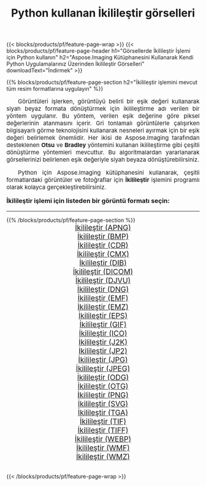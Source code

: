 ﻿---
title: Python kullanan İkilileştir görselleri 
weight: 3920
url: /tr/python-net/binarize/ 
lang: tr
langdirlevel: 2
locales: zh-hans,ja,it,ru,de,es,fr,nl,id,lt,pl,pt,vi,tr,ko,zh-hant,ar,hi,th,sv,cs,uk,he
description: Kendi Python uygulamalarınızı ve sunucu API'lerinizi kullanarak Aspose.Imaging kitaplığını İkilileştir görsellerine ve fotoğraflarına uygulama.
---

{{< blocks/products/pf/feature-page-wrap >}}
{{< blocks/products/pf/feature-page-header h1="Görsellerde İkilileştir İşlemi için Python kullanın" h2="Aspose.Imaging Kütüphanesini Kullanarak Kendi Python Uygulamalarınız Üzerinden İkilileştir Görselleri" downloadText="İndirmek" >}}


{{% blocks/products/pf/feature-page-section  h2="İkilileştir işlemini mevcut tüm resim formatlarına uygulayın" %}}
<p align="justify" style="text-indent:2em;font-size:15px;">
Görüntüleri işlerken, görüntüyü belirli bir eşik değeri kullanarak siyah beyaz formata dönüştürmek için ikilileştirme adı verilen bir yöntem uygulanır. Bu yöntem, verilen eşik değerine göre piksel değerlerinin atanmasını içerir. Gri tonlamalı görüntülerle çalışırken bilgisayarlı görme teknolojisini kullanarak nesneleri ayırmak için bir eşik değeri belirlemek önemlidir. Her ikisi de Aspose.Imaging tarafından desteklenen <b>Otsu</b> ve <b>Bradley</b> yöntemini kullanan ikilileştirme gibi çeşitli dönüştürme yöntemleri mevcuttur. Bu algoritmalardan yararlanarak görsellerinizi belirlenen eşik değeriyle siyah beyaza dönüştürebilirsiniz.
</p>
<p align="justify" style="text-indent:2em;font-size:15px;">
Python için Aspose.Imaging kütüphanesini kullanarak, çeşitli formatlardaki görüntüler ve fotoğraflar için <b>İkilileştir</b> işlemini programlı olarak kolayca gerçekleştirebilirsiniz.
</p>
<h3 style="margin-top:16px;">
İkilileştir işlemi için listeden bir görüntü formatı seçin:
</h3>
<hr/>
{{% /blocks/products/pf/feature-page-section %}}
<div class="container-fluid productfamilypage bg-gray">
    <div class="convertypes bg-gray agp-content section">
        <div class="container">
		<div class="row other-converters" style="gap: 10px;font-size: 19px;text-align:center;">
		    <div class='col-md-3 other-converter remove-lp remove-rp'><a href="/imaging/tr/python-net/binarize/apng/" style="padding:15px;">İkilileştir (APNG)</a></div><div class='col-md-3 other-converter remove-lp remove-rp'><a href="/imaging/tr/python-net/binarize/bmp/" style="padding:15px;">İkilileştir (BMP)</a></div><div class='col-md-3 other-converter remove-lp remove-rp'><a href="/imaging/tr/python-net/binarize/cdr/" style="padding:15px;">İkilileştir (CDR)</a></div><div class='col-md-3 other-converter remove-lp remove-rp'><a href="/imaging/tr/python-net/binarize/cmx/" style="padding:15px;">İkilileştir (CMX)</a></div><div class='col-md-3 other-converter remove-lp remove-rp'><a href="/imaging/tr/python-net/binarize/dib/" style="padding:15px;">İkilileştir (DIB)</a></div><div class='col-md-3 other-converter remove-lp remove-rp'><a href="/imaging/tr/python-net/binarize/dicom/" style="padding:15px;">İkilileştir (DICOM)</a></div><div class='col-md-3 other-converter remove-lp remove-rp'><a href="/imaging/tr/python-net/binarize/djvu/" style="padding:15px;">İkilileştir (DJVU)</a></div><div class='col-md-3 other-converter remove-lp remove-rp'><a href="/imaging/tr/python-net/binarize/dng/" style="padding:15px;">İkilileştir (DNG)</a></div><div class='col-md-3 other-converter remove-lp remove-rp'><a href="/imaging/tr/python-net/binarize/emf/" style="padding:15px;">İkilileştir (EMF)</a></div><div class='col-md-3 other-converter remove-lp remove-rp'><a href="/imaging/tr/python-net/binarize/emz/" style="padding:15px;">İkilileştir (EMZ)</a></div><div class='col-md-3 other-converter remove-lp remove-rp'><a href="/imaging/tr/python-net/binarize/eps/" style="padding:15px;">İkilileştir (EPS)</a></div><div class='col-md-3 other-converter remove-lp remove-rp'><a href="/imaging/tr/python-net/binarize/gif/" style="padding:15px;">İkilileştir (GIF)</a></div><div class='col-md-3 other-converter remove-lp remove-rp'><a href="/imaging/tr/python-net/binarize/ico/" style="padding:15px;">İkilileştir (ICO)</a></div><div class='col-md-3 other-converter remove-lp remove-rp'><a href="/imaging/tr/python-net/binarize/j2k/" style="padding:15px;">İkilileştir (J2K)</a></div><div class='col-md-3 other-converter remove-lp remove-rp'><a href="/imaging/tr/python-net/binarize/jp2/" style="padding:15px;">İkilileştir (JP2)</a></div><div class='col-md-3 other-converter remove-lp remove-rp'><a href="/imaging/tr/python-net/binarize/jpg/" style="padding:15px;">İkilileştir (JPG)</a></div><div class='col-md-3 other-converter remove-lp remove-rp'><a href="/imaging/tr/python-net/binarize/jpeg/" style="padding:15px;">İkilileştir (JPEG)</a></div><div class='col-md-3 other-converter remove-lp remove-rp'><a href="/imaging/tr/python-net/binarize/odg/" style="padding:15px;">İkilileştir (ODG)</a></div><div class='col-md-3 other-converter remove-lp remove-rp'><a href="/imaging/tr/python-net/binarize/otg/" style="padding:15px;">İkilileştir (OTG)</a></div><div class='col-md-3 other-converter remove-lp remove-rp'><a href="/imaging/tr/python-net/binarize/png/" style="padding:15px;">İkilileştir (PNG)</a></div><div class='col-md-3 other-converter remove-lp remove-rp'><a href="/imaging/tr/python-net/binarize/svg/" style="padding:15px;">İkilileştir (SVG)</a></div><div class='col-md-3 other-converter remove-lp remove-rp'><a href="/imaging/tr/python-net/binarize/tga/" style="padding:15px;">İkilileştir (TGA)</a></div><div class='col-md-3 other-converter remove-lp remove-rp'><a href="/imaging/tr/python-net/binarize/tif/" style="padding:15px;">İkilileştir (TIF)</a></div><div class='col-md-3 other-converter remove-lp remove-rp'><a href="/imaging/tr/python-net/binarize/tiff/" style="padding:15px;">İkilileştir (TIFF)</a></div><div class='col-md-3 other-converter remove-lp remove-rp'><a href="/imaging/tr/python-net/binarize/webp/" style="padding:15px;">İkilileştir (WEBP)</a></div><div class='col-md-3 other-converter remove-lp remove-rp'><a href="/imaging/tr/python-net/binarize/wmf/" style="padding:15px;">İkilileştir (WMF)</a></div><div class='col-md-3 other-converter remove-lp remove-rp'><a href="/imaging/tr/python-net/binarize/wmz/" style="padding:15px;">İkilileştir (WMZ)</a></div>
                </div>
        </div>
    </div>
</div>
<br/>

{{< /blocks/products/pf/feature-page-wrap >}}
